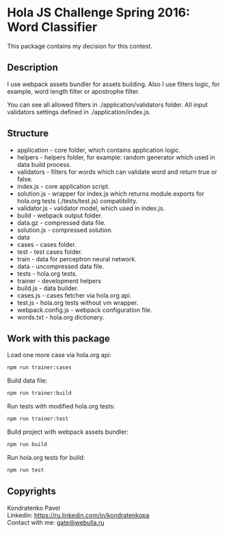 # Hola JS Challenge Spring 2016: Word Classifier
This package contains my decision for this contest.

## Description
I use webpack assets bundler for assets building. Also I use filters logic, for example, word length filter or apostrophe filter.

You can see all allowed filters in ./application/validators folder. All input validators settings defined in ./application/index.js.

## Structure

* application - core folder, which contains application logic.
 * helpers - helpers folder, for example: random generator which used in data build process.
 * validators - filters for words which can validate word and return true or false.
 * index.js - core application script.
 * solution.js - wrapper for index.js which returns module.exports for hola.org tests (./tests/test.js) compatibility.
 * validator.js - validator model, which used in index.js.
* build - webpack output folder.
 * data.gz - compressed data file.
 * solution.js - compressed solution.
* data
 * cases - cases folder.
  * test - test cases folder.
  * train - data for perceptron neural network.
  * data - uncompressed data file.
* tests - hola.org tests.
* trainer - development helpers
 * build.js - data builder.
 * cases.js - cases fetcher via hola.org api.
 * test.js - hola.org tests without vm wrapper.
* webpack.config.js - webpack configuration file.
* words.txt - hola.org dictionary.

## Work with this package
Load one more case via hola.org api:
```bash
npm run trainer:cases
 ```

Build data file:
```bash
npm run trainer:build
 ```

Run tests with modified hola.org tests:
```bash
npm run trainer:test
 ```

Build project with webpack assets bundler:
```bash
npm run build
 ```

Run hola.org tests for build:
```bash
npm run test
 ```

## Copyrights
Kondratenko Pavel  
Linkedin: https://ru.linkedin.com/in/kondratenkopa  
Contact with me: gate@webulla.ru
